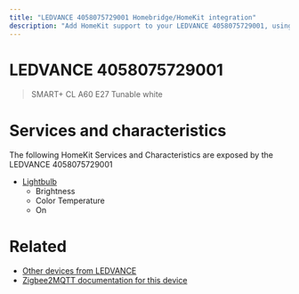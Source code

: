 ```yaml
---
title: "LEDVANCE 4058075729001 Homebridge/HomeKit integration"
description: "Add HomeKit support to your LEDVANCE 4058075729001, using Homebridge, Zigbee2MQTT and homebridge-z2m."
---
```

<!---
This file has been GENERATED using src/docgen/docgen.ts
DO NOT EDIT THIS FILE MANUALLY!
-->
# LEDVANCE 4058075729001
> SMART+ CL A60 E27 Tunable white


# Services and characteristics
The following HomeKit Services and Characteristics are exposed by
the LEDVANCE 4058075729001

* [Lightbulb](../../light.md)
  * Brightness
  * Color Temperature
  * On


# Related
* [Other devices from LEDVANCE](../index.md#ledvance)
* [Zigbee2MQTT documentation for this device](https://www.zigbee2mqtt.io/devices/4058075729001.html)
